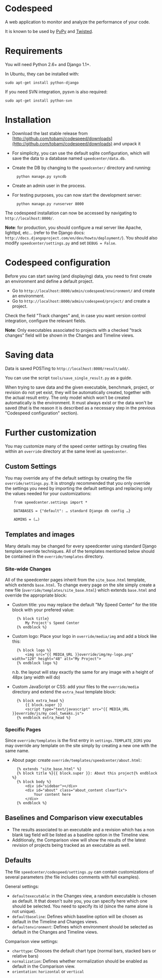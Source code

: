 # Codespeed

A web application to monitor and analyze the performance of your code.

It is known to be used by [PyPy](http://speed.pypy.org) and
[Twisted](http://speed.twistedmatrix.com).

# Requirements

You will need Python 2.6+ and Django 1.1+.

In Ubuntu, they can be installed with:

    sudo apt-get install python-django

If you need SVN integration, pysvn is also required:

    sudo apt-get install python-svn

# Installation

* Download the last stable release from
  [http://github.com/tobami/codespeed/downloads](http://github.com/tobami/codespeed/downloads)
  and unpack it
* For simplicity, you can use the default sqlite configuration, which will save
  the data to a database named `speedcenter/data.db`.
* Create the DB by changing to the `speedcenter/` directory and running:

        python manage.py syncdb

* Create an admin user in the process.

* For testing purposes, you can now start the development server:

        python manage.py runserver 8000

The codespeed installation can now be accessed by navigating to `http://localhost:8000/`.

**Note**: for production, you should configure a real server like Apache,
lighttpd, etc... (refer to the Django docs:
`http://docs.djangoproject.com/en/dev/howto/deployment/`). You should also
modify `speedcenter/settings.py` and set `DEBUG = False`.

# Codespeed configuration

Before you can start saving (and displaying) data, you need to first create an
environment and define a default project.

* Go to `http://localhost:8000/admin/codespeed/environment/`
  and create an environment.
* Go to `http://localhost:8000/admin/codespeed/project/`
  and create a project.

Check the field "Track changes" and, in case you want version control
integration, configure the relevant fields.

**Note**: Only executables associated to projects with a checked "track changes"
field will be shown in the Changes and Timeline views.

# Saving data

Data is saved POSTing to `http://localhost:8000/result/add/`.

You can use the script `tools/save_single_result.py` as a guide.

When trying to save data and the given executable, benchmark, project, or
revision do not yet exist, they will be automatically created, together with the
actual result entry. The only model which won't be created automatically is the
environment. It must always exist or the data won't be saved (that is the reason
it is described as a necessary step in the previous "Codespeed configuration"
section).

# Further customization

You may customize many of the speed center settings by creating files within
an `override` directory at the same level as `speedcenter`.

## Custom Settings

You may override any of the default settings by creating the file
`override/settings.py`. It is strongly recommended that you only override the
settings you need by importing the default settings and replacing only the
values needed for your customizations:

        from speedcenter.settings import *

        DATABASES = {"default": … standard Django db config …}

        ADMINS = (…)

## Templates and images

Many details may be changed for every speedcenter using standard Django
template override techniques. All of the templates mentioned below should be
contained in the `override/templates` directory.

### Site-wide Changes

All of the speedcenter pages inherit from the `site_base.html` template, which
extends `base.html`. To change every page on the site simply create a new file
(`override/templates/site_base.html`) which extends `base.html` and override
the appropriate block:

* Custom title: you may replace the default "My Speed Center" for the title
  block with your prefered value:

        {% block title}
            My Project's Speed Center
        {% endblock %}

* Custom logo: Place your logo in `override/media/img` and add a block like
  this:

        {% block logo %}
            <img src="{{ MEDIA_URL }}override/img/my-logo.png" width="120" height="48" alt="My Project">
        {% endblock logo %}

  n.b. the layout will stay exactly the same for any image with a height of
  48px (any width will do)

* Custom JavaScript or CSS: add your files to the `override/media` directory
  and extend the `extra_head` template block:

        {% block extra_head %}
            {{ block.super }}
            <script type="text/javascript" src="{{ MEDIA_URL }}override/js/my_cool_tweaks.js">
        {% endblock extra_head %}

### Specific Pages

Since `override/templates` is the first entry in `settings.TEMPLATE_DIRS` you
may override any template on the site simply by creating a new one with the
same name.

* About page: create `override/templates/speedcenter/about.html`:

        {% extends "site_base.html" %}
        {% block title %}{{ block.super }}: About this project{% endblock %}
        {% block body %}
            <div id="sidebar"></div>
            <div id="about" class="about_content clearfix">
                Your content here
            </div>
        {% endblock %}


## Baselines and Comparison view executables
* The results associated to an executable and a revision which has a non blank
  tag field will be listed as a baseline option in the Timeline view.
* Additionaly, the Comparison view will show the results of the latest revision
  of projects being tracked as an executable as well.

## Defaults
The file `speedcenter/codespeed/settings.py` can contain customizations of
several parameters (the file includes comments with full examples).

General settings:

* `defaultexecutable`: in the Changes view, a random executable is chosen as
  default. It that doesn't suite you, you can specify here which one should be
  selected. You need to specify its id (since the name alone is not unique).
* `defaultbaseline`: Defines which baseline option will be chosen as default in
  the Timeline and Changes views.
* `defaultenvironment`: Defines which environment should be selected as default in
  the Changes and Timeline views.

Comparison view settings:

* `charttype`: Chooses the default chart type (normal bars, stacked bars or
  relative bars)
* `normalization`: Defines whether normalization should be enabled as default in
  the Comparison view.
* `orientation`: `horizontal` or `vertical`
